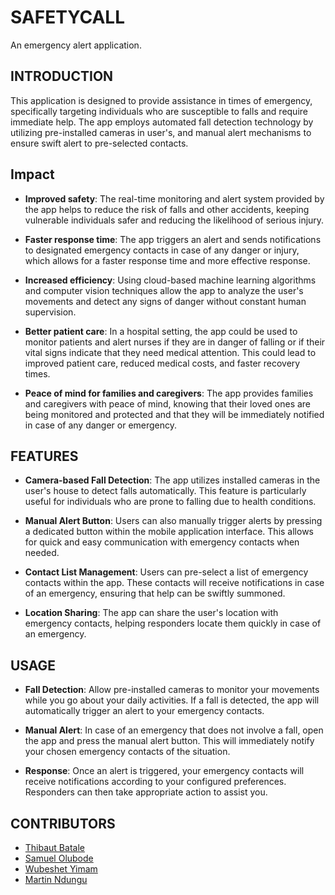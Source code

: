
# SAFETYCALL

An emergency alert application.

## INTRODUCTION

This application is designed to provide assistance in times of emergency, specifically targeting individuals who are susceptible to falls and require immediate help. The app employs automated fall detection technology by utilizing pre-installed cameras in user's, and manual alert mechanisms to ensure swift alert to pre-selected contacts.

## Impact
- **Improved safety**: The real-time monitoring and alert system provided by the app helps to reduce the risk of falls and other accidents, keeping vulnerable individuals safer and reducing the likelihood of serious injury.
- **Faster response time**: The app triggers an alert and sends notifications to designated emergency contacts in case of any danger or injury, which allows for a faster response time and more effective response.
  
- **Increased efficiency**: Using cloud-based machine learning algorithms and computer vision techniques allow the app to analyze the user's movements and detect any signs of danger without constant human supervision.
  
- **Better patient care**: In a hospital setting, the app could be used to monitor patients and alert nurses if they are in danger of falling or if their vital signs indicate that they need medical attention. This could lead to improved patient care, reduced medical costs, and faster recovery times.
  
- **Peace of mind for families and caregivers**: The app provides families and caregivers with peace of mind, knowing that their loved ones are being monitored and protected and that they will be immediately notified in case of any danger or emergency.

## FEATURES

- **Camera-based Fall Detection**: The app utilizes installed cameras in the user's house to detect falls automatically. This feature is particularly useful for individuals who are prone to falling due to health conditions.
  
- **Manual Alert Button**: Users can also manually trigger alerts by pressing a dedicated button within the mobile application interface. This allows for quick and easy communication with emergency contacts when needed.
  
- **Contact List Management**: Users can pre-select a list of emergency contacts within the app. These contacts will receive notifications in case of an emergency, ensuring that help can be swiftly summoned.

- **Location Sharing**: The app can share the user's location with emergency contacts, helping responders locate them quickly in case of an emergency.

## USAGE

- **Fall Detection**: Allow pre-installed cameras to monitor your movements while you go about your daily activities. If a fall is detected, the app will automatically trigger an alert to your emergency contacts.

- **Manual Alert**: In case of an emergency that does not involve a fall, open the app and press the manual alert button. This will immediately notify your chosen emergency contacts of the situation.

- **Response**: Once an alert is triggered, your emergency contacts will receive notifications according to your configured preferences. Responders can then take appropriate action to assist you.

## CONTRIBUTORS

- [Thibaut Batale](https://github.com/Freedisch)
- [Samuel Olubode](https://github.com/SundayOlubode)
- [Wubeshet Yimam](https://github.com/wubeshetA)
- [Martin Ndungu](https://github.com/gichuri)
